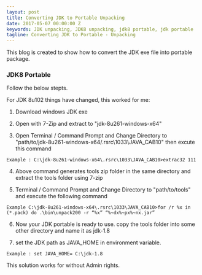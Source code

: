 ```yaml
---
layout: post
title: Converting JDK to Portable Unpacking
date: 2017-05-07 00:00:00 Z
keywords: JDK unpacking, JDK8 unpacking, jdk8 portable, jdk portable
tagline: Converting JDK to Portable - Unpacking
---
```


This blog is created to show how to convert the JDK exe file into portable package. 

### JDK8 Portable

Follow the below stepts.

For JDK 8u102 things have changed, this worked for me:

1) Download windows JDK exe

2) Open with 7-Zip and extract to "jdk-8u261-windows-x64"

3) Open Terminal / Command Prompt and Change Directory to "path/to/jdk-8u261-windows-x64/.rsrc\1033\JAVA_CAB10" then excute this command 

```Example : C:\jdk-8u261-windows-x64\.rsrc\1033\JAVA_CAB10>extrac32 111```

4) Above command generates tools zip folder in the same directory and extract the tools folder using 7-zip

5) Terminal / Command Prompt and Change Directory to "path/to/tools" and execute the following command

```Example C:\jdk-8u261-windows-x64\.rsrc\1033\JAVA_CAB10>for /r %x in (*.pack) do .\bin\unpack200 -r “%x” “%~dx%~px%~nx.jar”```


6) Now your JDK portable is ready to use. copy the tools folder into some other directory and name it as jdk-1.8

7) set the JDK path as JAVA_HOME in environment variable. 

```Example : set JAVA_HOME= C:\jdk-1.8```


This solution works for without Admin rights.



[jekyll]:      http://jekyllrb.com
[jekyll-gh]:   https://github.com/jekyll/jekyll
[jekyll-help]: https://github.com/jekyll/jekyll-help
[frontmatter]: http://jekyllrb.com/docs/frontmatter/
[github-easybook]: https://github.com/laobubu/jekyll-theme-EasyBook
